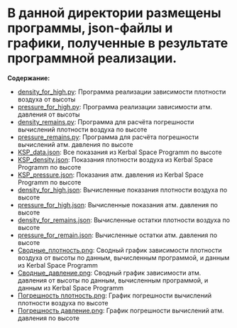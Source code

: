 # В данной директории размещены программы, json-файлы и графики, полученные в результате программной реализации.  

**Содержание:**
 - [density_for_high.py](https://github.com/Nadezhda13Soloveva/Venus-7/blob/main/Программная%20реализация/density_for_high.py): Программа реализации зависимости плотности воздуха от высоты  
 - [pressure_for_high.py](https://github.com/Nadezhda13Soloveva/Venus-7/blob/main/Программная%20реализация/pressure_for_high.py): Программа реализации зависимости атм. давления от высоты  
 - [density_remains.py](https://github.com/Nadezhda13Soloveva/Venus-7/blob/main/Программная%20реализация/density_remains.py): Программа для расчёта погрешности вычислений плотности воздуха по высоте
 - [pressure_remains.py](https://github.com/Nadezhda13Soloveva/Venus-7/blob/main/Программная%20реализация/pressure_remains.py): Программа для расчёта погрешности вычислений атм. давления по высоте
 - [KSP_data.json](https://github.com/Nadezhda13Soloveva/Venus-7/blob/main/Программная%20реализация/KSP_data.json): Все показания из Kerbal Space Programm по высоте
 - [KSP_density.json](https://github.com/Nadezhda13Soloveva/Venus-7/blob/main/Программная%20реализация/KSP_density.json): Показания плотности воздуха из Kerbal Space Programm по высоте
 - [KSP_pressure.json](https://github.com/Nadezhda13Soloveva/Venus-7/blob/main/Программная%20реализация/KSP_pressure.json): Показания атм. давления из Kerbal Space Programm по высоте
 - [density_for_high.json](https://github.com/Nadezhda13Soloveva/Venus-7/blob/main/Программная%20реализация/density_for_high.json): Вычисленные показания плотности воздуха по высоте
 - [pressure_for_high.json](https://github.com/Nadezhda13Soloveva/Venus-7/blob/main/Программная%20реализация/pressure_for_high.json): Вычисленные показания атм. давления по высоте
 - [density_for_remains.json](https://github.com/Nadezhda13Soloveva/Venus-7/blob/main/Программная%20реализация/density_for_remains.json): Вычисленные остатки плотности воздуха по высоте
 - [pressure_for_remain.json](https://github.com/Nadezhda13Soloveva/Venus-7/blob/main/Программная%20реализация/pressure_for_remains.json): Вычисленные остатки атм. давления по высоте
 - [Сводные_плотность.png](https://github.com/Nadezhda13Soloveva/Venus-7/blob/main/Программная%20реализация/Сводные_Плотность.png): Сводный график зависимости плотности воздуха от высоты по данным, вычисленным программой, и данным из Kerbal Space Programm
 - [Сводные_давление.png](https://github.com/Nadezhda13Soloveva/Venus-7/blob/main/Программная%20реализация/Сводные_Давление.png): Сводный график зависимости атм. давления от высоты по данным, вычисленным программой, и данным из Kerbal Space Programm
 - [Погрешность плотность.png](https://github.com/Nadezhda13Soloveva/Venus-7/blob/main/Программная%20реализация/Погрешность%20плотность.png): График погрешности вычислений плотности воздуха по высоте
 - [Погрешность давление.png](https://github.com/Nadezhda13Soloveva/Venus-7/blob/main/Программная%20реализация/Погрешность%20давление.png): График погрешности вычислений атм. давления по высоте

